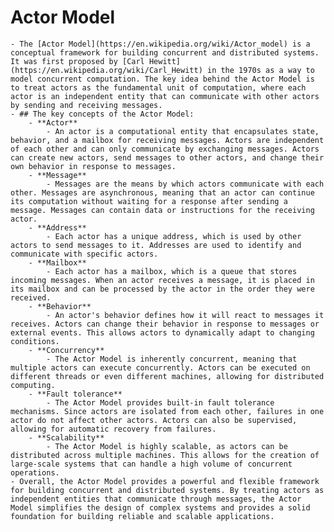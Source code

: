 # Actor Model
	- The [Actor Model](https://en.wikipedia.org/wiki/Actor_model) is a conceptual framework for building concurrent and distributed systems. It was first proposed by [Carl Hewitt](https://en.wikipedia.org/wiki/Carl_Hewitt) in the 1970s as a way to model concurrent computation. The key idea behind the Actor Model is to treat actors as the fundamental unit of computation, where each actor is an independent entity that can communicate with other actors by sending and receiving messages.
	- ## The key concepts of the Actor Model:
		- **Actor**
			- An actor is a computational entity that encapsulates state, behavior, and a mailbox for receiving messages. Actors are independent of each other and can only communicate by exchanging messages. Actors can create new actors, send messages to other actors, and change their own behavior in response to messages.
		- **Message**
			- Messages are the means by which actors communicate with each other. Messages are asynchronous, meaning that an actor can continue its computation without waiting for a response after sending a message. Messages can contain data or instructions for the receiving actor.
		- **Address**
			- Each actor has a unique address, which is used by other actors to send messages to it. Addresses are used to identify and communicate with specific actors.
		- **Mailbox**
			- Each actor has a mailbox, which is a queue that stores incoming messages. When an actor receives a message, it is placed in its mailbox and can be processed by the actor in the order they were received.
		- **Behavior**
			- An actor's behavior defines how it will react to messages it receives. Actors can change their behavior in response to messages or external events. This allows actors to dynamically adapt to changing conditions.
		- **Concurrency**
			- The Actor Model is inherently concurrent, meaning that multiple actors can execute concurrently. Actors can be executed on different threads or even different machines, allowing for distributed computing.
		- **Fault tolerance**
			- The Actor Model provides built-in fault tolerance mechanisms. Since actors are isolated from each other, failures in one actor do not affect other actors. Actors can also be supervised, allowing for automatic recovery from failures.
		- **Scalability**
			- The Actor Model is highly scalable, as actors can be distributed across multiple machines. This allows for the creation of large-scale systems that can handle a high volume of concurrent operations.
	- Overall, the Actor Model provides a powerful and flexible framework for building concurrent and distributed systems. By treating actors as independent entities that communicate through messages, the Actor Model simplifies the design of complex systems and provides a solid foundation for building reliable and scalable applications.